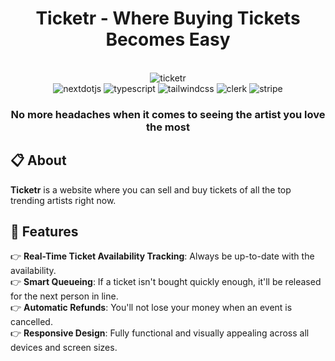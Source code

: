 <div align="center">
  <h1>Ticketr - Where Buying Tickets Becomes Easy</h1>
</div>

<div align="center">
  <br />
  
  <img src="https://github.com/user-attachments/assets/d931fd38-fe4a-43cb-923d-53db171acfb5" alt="ticketr" />

  <br />

  <div>
    <img src="https://img.shields.io/badge/-Next_JS-black?style=for-the-badge&logoColor=white&logo=nextdotjs&color=000000" alt="nextdotjs" />
    <img src="https://img.shields.io/badge/-Typescript-black?style=for-the-badge&logoColor=white&logo=typescript&color=3178C6" alt="typescript" />
    <img src="https://img.shields.io/badge/-Tailwind_CSS-black?style=for-the-badge&logoColor=white&logo=tailwindcss&color=06B6D4" alt="tailwindcss" />
    <img src="https://img.shields.io/badge/-clerk-k23E?style=for-the-badge&logoColor=777882&logo=clerk&color=000000" alt="clerk" />
    <img src="https://img.shields.io/badge/-stripe-k23E?style=for-the-badge&logoColor=white&logo=stripe&color=6671e4" alt="stripe" />
  </div>

  <h3 align="center">No more headaches when it comes to seeing the artist you love the most</h3>
</div>

## 📋 About

**Ticketr** is a website where you can sell and buy tickets of all the top trending artists right now.

## 🔋 Features
👉 **Real-Time Ticket Availability Tracking**: Always be up-to-date with the availability. <br />
👉 **Smart Queueing**: If a ticket isn't bought quickly enough, it'll be released for the next person in line. <br />
👉 **Automatic Refunds**: You'll not lose your money when an event is cancelled. <br />
👉 **Responsive Design**: Fully functional and visually appealing across all devices and screen sizes. <br />
